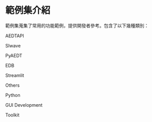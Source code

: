 # 範例集介紹

範例集蒐集了常用的功能範例，提供開發者參考。包含了以下幾種類別：

AEDTAPI

SIwave

PyAEDT

EDB

Streamlit

Others

Python

GUI Development

Toolkit
